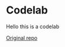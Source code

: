 # Codelab

Hello this is a codelab

[Original repo](https://github.com/LarsDenBakker/lit-html-workshop)